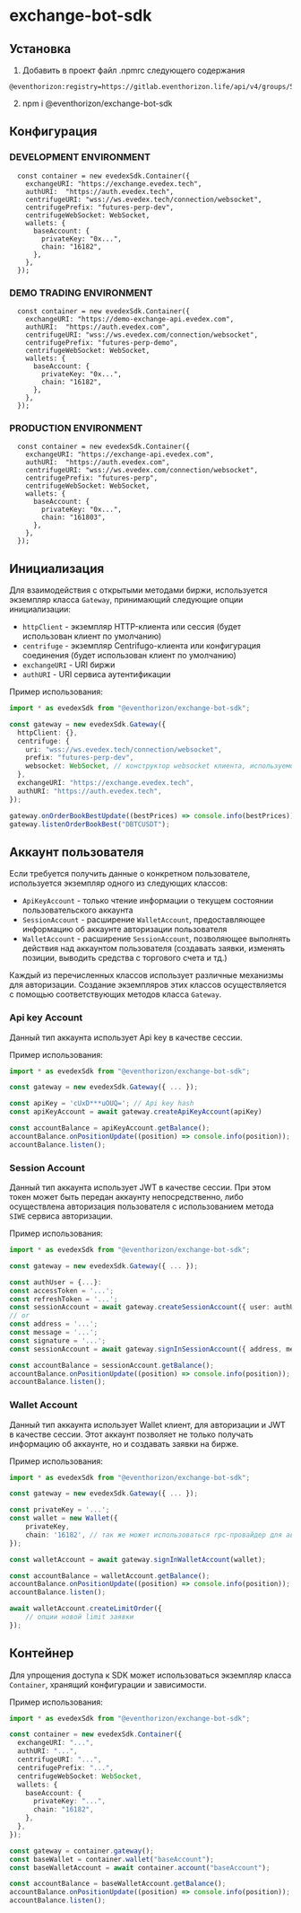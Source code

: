 # exchange-bot-sdk

## Установка
1. Добавить в проект файл .npmrc следующего содержания
```
@eventhorizon:registry=https://gitlab.eventhorizon.life/api/v4/groups/59/-/packages/npm/
```
2. npm i @eventhorizon/exchange-bot-sdk

## Конфигурация

### DEVELOPMENT ENVIRONMENT

```
  const container = new evedexSdk.Container({
    exchangeURI: "https://exchange.evedex.tech",
    authURI:  "https://auth.evedex.tech",
    centrifugeURI: "wss://ws.evedex.tech/connection/websocket",
    centrifugePrefix: "futures-perp-dev",
    centrifugeWebSocket: WebSocket,
    wallets: {
      baseAccount: {
        privateKey: "0x...",
        chain: "16182",
      },
    },
  });
```

### DEMO TRADING ENVIRONMENT
```
  const container = new evedexSdk.Container({
    exchangeURI: "https://demo-exchange-api.evedex.com",
    authURI:  "https://auth.evedex.com",
    centrifugeURI: "wss://ws.evedex.com/connection/websocket",
    centrifugePrefix: "futures-perp-demo",
    centrifugeWebSocket: WebSocket,
    wallets: {
      baseAccount: {
        privateKey: "0x...",
        chain: "16182",
      },
    },
  });
```


### PRODUCTION ENVIRONMENT
```
  const container = new evedexSdk.Container({
    exchangeURI: "https://exchange-api.evedex.com",
    authURI:  "https://auth.evedex.com",
    centrifugeURI: "wss://ws.evedex.com/connection/websocket",
    centrifugePrefix: "futures-perp",
    centrifugeWebSocket: WebSocket,
    wallets: {
      baseAccount: {
        privateKey: "0x...",
        chain: "161803",
      },
    },
  });
```

## Инициализация

Для взаимодействия с открытыми методами биржи, используется экземпляр класса `Gateway`, принимающий следующие опции инициализации:

- `httpClient` - экземпляр HTTP-клиента или сессия (будет использован клиент по умолчанию)
- `centrifuge` - экземпляр Centrifugo-клиента или конфигурация соединения (будет использован клиент по умолчанию)
- `exchangeURI` - URI биржи
- `authURI` - URI сервиса аутентификации

Пример использования:

```ts
import * as evedexSdk from "@eventhorizon/exchange-bot-sdk";

const gateway = new evedexSdk.Gateway({
  httpClient: {},
  centrifuge: {
    uri: "wss://ws.evedex.tech/connection/websocket",
    prefix: "futures-perp-dev",
    websocket: WebSocket, // конструктор websocket клиента, используемого в данном окружении
  },
  exchangeURI: "https://exchange.evedex.tech",
  authURI: "https://auth.evedex.tech",
});

gateway.onOrderBookBestUpdate((bestPrices) => console.info(bestPrices));
gateway.listenOrderBookBest("DBTCUSDT");
```

## Аккаунт пользователя

Если требуется получить данные о конкретном пользователе, используется экземпляр одного из следующих классов:

- `ApiKeyAccount` - только чтение информации о текущем состоянии пользовательского аккаунта
- `SessionAccount` - расширение `WalletAccount`, предоставляющее информацию об аккаунте авторизации пользователя
- `WalletAccount` - расширение `SessionAccount`, позволяющее выполнять действия над аккаунтом пользователя (создавать заявки, изменять позиции, выводить средства с торгового счета и тд.)

Каждый из перечисленных классов использует различные механизмы для авторизации. Создание экземпляров этих классов осуществляется с помощью соответствующих методов класса `Gateway`.

### Api key Account

Данный тип аккаунта использует Api key в качестве сессии.

Пример использования:

```ts
import * as evedexSdk from "@eventhorizon/exchange-bot-sdk";

const gateway = new evedexSdk.Gateway({ ... });

const apiKey = 'cUxD***uOUQ='; // Api key hash
const apiKeyAccount = await gateway.createApiKeyAccount(apiKey)

const accountBalance = apiKeyAccount.getBalance();
accountBalance.onPositionUpdate((position) => console.info(position));
accountBalance.listen();
```

### Session Account

Данный тип аккаунта использует JWT в качестве сессии. При этом токен может быть передан аккаунту непосредственно, либо осуществлена авторизация пользователя с использованием метода `SIWE` сервиса авторизации.

Пример использования:

```ts
import * as evedexSdk from "@eventhorizon/exchange-bot-sdk";

const gateway = new evedexSdk.Gateway({ ... });

const authUser = {...}:
const accessToken = '...';
const refreshToken = '...';
const sessionAccount = await gateway.createSessionAccount({ user: authUser, token: { accessToken, refreshToken }});
// or
const address = '...';
const message = '...';
const signature = '...';
const sessionAccount = await gateway.signInSessionAccount({ address, message, signature });

const accountBalance = sessionAccount.getBalance();
accountBalance.onPositionUpdate((position) => console.info(position));
accountBalance.listen();
```

### Wallet Account

Данный тип аккаунта использует Wallet клиент, для авторизации и JWT в качестве сессии. Этот аккаунт позволяет не только получать информацию об аккаунте, но и создавать заявки на бирже.

Пример использования:

```ts
import * as evedexSdk from "@eventhorizon/exchange-bot-sdk";

const gateway = new evedexSdk.Gateway({ ... });

const privateKey = '...';
const wallet = new Wallet({
    privateKey,
    chain: '16182', // так же может использоваться rpc-провайдер для автоматического определения chainId
});

const walletAccount = await gateway.signInWalletAccount(wallet);

const accountBalance = walletAccount.getBalance();
accountBalance.onPositionUpdate((position) => console.info(position));
accountBalance.listen();

await walletAccount.createLimitOrder({
    // опции новой limit заявки
});
```

## Контейнер

Для упрощения доступа к SDK может использоваться экземпляр класса `Container`, хранящий конфигурации и зависимости.

Пример использования:

```ts
import * as evedexSdk from "@eventhorizon/exchange-bot-sdk";

const container = new evedexSdk.Container({
  exchangeURI: "...",
  authURI: "...",
  centrifugeURI: "...",
  centrifugePrefix: "...",
  centrifugeWebSocket: WebSocket,
  wallets: {
    baseAccount: {
      privateKey: "...",
      chain: "16182",
    },
  },
});

const gateway = container.gateway();
const baseWallet = container.wallet("baseAccount");
const baseWalletAccount = await container.account("baseAccount");

const accountBalance = baseWalletAccount.getBalance();
accountBalance.onPositionUpdate((position) => console.info(position));
accountBalance.listen();
```
